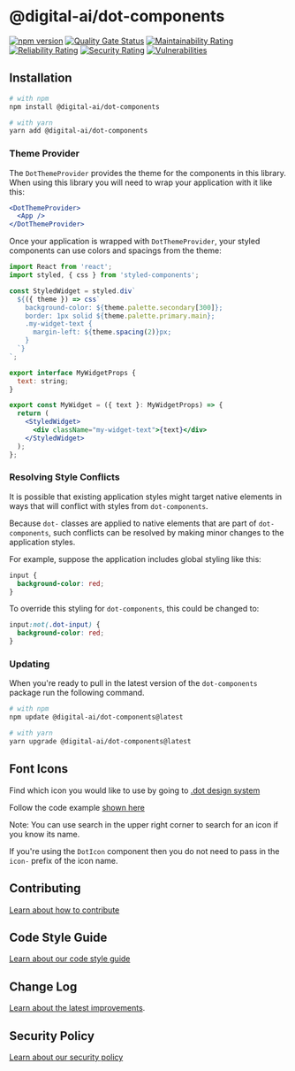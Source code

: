 # @digital-ai/dot-components

[![npm version](https://badge.fury.io/js/%40digital-ai%2Fdot-components.svg)](https://badge.fury.io/js/%40digital-ai%2Fdot-components)
[![Quality Gate Status](https://sonarcloud.io/api/project_badges/measure?project=digital-ai_dot-components&metric=alert_status&token=ba1ac26fcfd0a9737112911ea4ac2d9a2b6f066f)](https://sonarcloud.io/dashboard?id=digital-ai_dot-components)
[![Maintainability Rating](https://sonarcloud.io/api/project_badges/measure?project=digital-ai_dot-components&metric=sqale_rating&token=ba1ac26fcfd0a9737112911ea4ac2d9a2b6f066f)](https://sonarcloud.io/dashboard?id=digital-ai_dot-components)
[![Reliability Rating](https://sonarcloud.io/api/project_badges/measure?project=digital-ai_dot-components&metric=reliability_rating&token=ba1ac26fcfd0a9737112911ea4ac2d9a2b6f066f)](https://sonarcloud.io/dashboard?id=digital-ai_dot-components)
[![Security Rating](https://sonarcloud.io/api/project_badges/measure?project=digital-ai_dot-components&metric=security_rating&token=ba1ac26fcfd0a9737112911ea4ac2d9a2b6f066f)](https://sonarcloud.io/dashboard?id=digital-ai_dot-components)
[![Vulnerabilities](https://sonarcloud.io/api/project_badges/measure?project=digital-ai_dot-components&metric=vulnerabilities&token=ba1ac26fcfd0a9737112911ea4ac2d9a2b6f066f)](https://sonarcloud.io/dashboard?id=digital-ai_dot-components)

## Installation

```sh
# with npm
npm install @digital-ai/dot-components

# with yarn
yarn add @digital-ai/dot-components
```

### Theme Provider

The `DotThemeProvider` provides the theme for the components in this library. When using this library you will need to wrap your application with it like this:

```jsx
<DotThemeProvider>
  <App />
</DotThemeProvider>
```

Once your application is wrapped with `DotThemeProvider`, your styled components can use colors and spacings from the theme:

```jsx
import React from 'react';
import styled, { css } from 'styled-components';

const StyledWidget = styled.div`
  ${({ theme }) => css`
    background-color: ${theme.palette.secondary[300]};
    border: 1px solid ${theme.palette.primary.main};
    .my-widget-text {
      margin-left: ${theme.spacing(2)}px;
    }
  `}
`;

export interface MyWidgetProps {
  text: string;
}

export const MyWidget = ({ text }: MyWidgetProps) => {
  return (
    <StyledWidget>
      <div className="my-widget-text">{text}</div>
    </StyledWidget>
  );
};
```

### Resolving Style Conflicts

It is possible that existing application styles might target native elements in ways that will conflict with styles from `dot-components`.

Because `dot-` classes are applied to native elements that are part of `dot-components`, such conflicts can be resolved by making minor changes to the application styles.

For example, suppose the application includes global styling like this:

```css
input {
  background-color: red;
}
```

To override this styling for `dot-components`, this could be changed to:

```css
input:not(.dot-input) {
  background-color: red;
}
```

### Updating

When you're ready to pull in the latest version of the `dot-components` package run the following command.

```sh
# with npm
npm update @digital-ai/dot-components@latest

# with yarn
yarn upgrade @digital-ai/dot-components@latest
```

## Font Icons

Find which icon you would like to use by going to [.dot design system](https://zeroheight.com/4a9ac476a/p/13a447-icons/b/43c8ca)

Follow the code example [shown here](https://storybook.lisbon-dev.com/?path=/docs/components-icon--default)

Note: You can use search in the upper right corner to search for an icon if you know its name.

If you're using the `DotIcon` component then you do not need to pass in the `icon-` prefix of the icon name.

## Contributing

[Learn about how to contribute](https://zeroheight.com/4a9ac476a/p/50279a-developers/b/631dc3)

## Code Style Guide

[Learn about our code style guide](https://zeroheight.com/4a9ac476a/p/50279a-developers/b/75551c)

## Change Log

[Learn about the latest improvements](https://zeroheight.com/4a9ac476a/p/50279a-developers/b/95a7cc).

## Security Policy

[Learn about our security policy](https://zeroheight.com/4a9ac476a/p/50279a-developers/b/098239)
